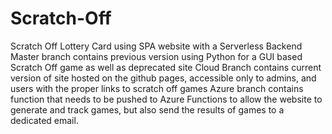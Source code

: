 # Scratch-Off
Scratch Off Lottery Card using SPA website with a Serverless Backend
Master branch contains previous version using Python for a GUI based Scratch Off game as well as deprecated site
Cloud Branch contains current version of site hosted on the github pages, accessible only to admins, and users with the proper links to scratch off games
Azure branch contains function that needs to be pushed to Azure Functions to allow the website to generate and track
games, but also send the results of games to a dedicated email.
